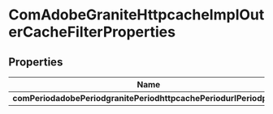 
# ComAdobeGraniteHttpcacheImplOuterCacheFilterProperties

## Properties
Name | Type | Description | Notes
------------ | ------------- | ------------- | -------------
**comPeriodadobePeriodgranitePeriodhttpcachePeriodurlPeriodpaths** | [**ConfigNodePropertyArray**](ConfigNodePropertyArray.md) |  |  [optional]



